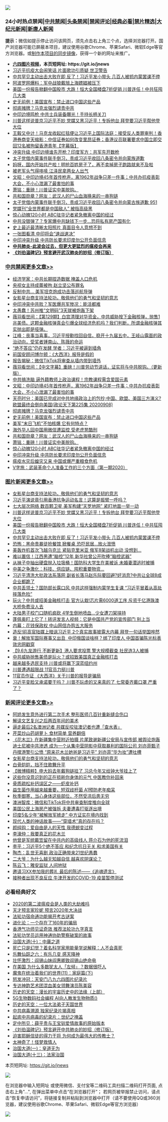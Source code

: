 ![](https://raw.githubusercontent.com/fqnews/bnews/master/64photo/fqnews-qr.jpg)

<div id="tt">
<h3>24小时热点禁闻|<a href="#%E4%B8%AD%E5%85%B1%E7%A6%81%E9%97%BB%E6%9B%B4%E5%A4%9A%E6%96%87%E7%AB%A0">中共禁闻</a>|<a href="#%E5%9B%BE%E7%89%87%E6%96%B0%E9%97%BB%E6%9B%B4%E5%A4%9A%E6%96%87%E7%AB%A0">头条禁闻</a>|<a href="#%E6%96%B0%E9%97%BB%E8%AF%84%E8%AE%BA%E6%9B%B4%E5%A4%9A%E6%96%87%E7%AB%A0">禁闻评论|<a href="#%E5%BF%85%E7%9C%8B%E7%BB%8F%E5%85%B8%E5%A5%BD%E6%96%87">经典必看|<a href="/video.md#%E7%A6%81%E7%89%87%E7%B2%BE%E9%80%89">禁片精选</a>|<a href="https://github.com/fqnews/djy/blob/master/gb/nf1351518.md#1">大纪元新闻</a>|<a href="https://github.com/fqnews/ntdtv/blob/master/gb/prog204.md#1">新唐人新闻</a></h3>
<div><b>提示：</b>微信如提示停止访问该网页，须先点击右上角三个点，选择浏览器打开。国产浏览器可能已屏蔽本项目，建议使用谷歌Chrome、苹果Safari、微软Edge等官方浏览器。或<a href="https://github.com/fqnews/bnews/blob/master/%E5%88%B6%E4%BD%9Cgit%E7%A6%81%E9%97%BB%E9%95%9C%E5%83%8F.md">制作本项目的同步镜像</a>，获得一个新的网址来推广。</div>
<ul>
<li><b><a href="http://d1.bdrive.tk/64.mp4" target="_blank">六四图片视频</a>，本页短网址: https://git.io/jnews</b></li>
<li><a href="/comments/20200908/1392967.md">习近平抗疫大会闹笑话 片面歌功引质疑 世卫警告</a></li>
<li><a href="/topimagenews/20200908/1392983.md">中共罕见主动出击大败在即 反了！习近平发小带头 几百人被抓​​​​​内蒙罢课不停</a></li>
<li><a href="/cnnews/20200908/1392960.md">阿波罗网爆料：军中战狼戴旭上海嫖娼被压下</a></li>
<li><a href="/topimagenews/20200908/1392984.md">美国一份报告掀翻中国股市 大跌！恒大全国楼盘7折促销 川普连任！中共狂囤几大类</a></li>
<li><a href="/cbnews/20200909/1393245.md">史无前例！美国宣布：禁止进口中国这些产品</a></li>
<li><a href="/cbnews/20200909/1393246.md">彻底摊牌？马克龙强烈谴责中共</a></li>
<li><a href="/cnnews/20200909/1393209.md">中印边境鸣枪 中共士兵装备曝光！手持长柄关刀</a></li>
<li><a href="/topimagenews/20200908/1393069.md">川普这样说普京习近平不妙 党媒又黑习近平！专拆他台 拜登要习近平帮他登大位</a></li>
<li><a href="/bannedvideo/20200909/1393220.md">王毅又中计！马克龙收起红毯便让习近平上国际法庭：接受反人类罪审判！香港券商变天缩影：中信证券如何改变里昂证券；香港议员联署要求中国立即交回12名被拘留香港青年【字幕版】</a></li>
<li><a href="/cbnews/20200908/1392929.md">冲突升级 中印边境谁先开枪？印度军方：共军先开数枪</a></li>
<li><a href="/bannedvideo/20200908/1392989.md">太子党借内蒙事件联手倒习，责成习近平收回八条密令并向蒙族道歉</a></li>
<li><a href="/bannedvideo/20200908/1393068.md">妈呀，国内开始共产啦！明抢百姓房子了，再不卖掉房子跑路就来不及啦</a></li>
<li><a href="/cnnews/20200909/1393253.md">被老军头气得哆嗦 江泽民拿两女人出气</a></li>
<li><a href="/cbnews/20200909/1393291.md">文昭：中印边境45年首传枪声，离1962年战争只差一件事；中共办抗疫表彰大会，不小心泄漏了最害怕的事</a></li>
<li><a href="/cbnews/20200909/1393216.md">萧铭：重磅！川普证实中美脱钩。</a></li>
<li><a href="/cbnews/20200909/1393233.md">共和国勋章？网友：武汉人的尸山血海换来的一串狗链</a></li>
<li><a href="/bannedvideo/20200909/1393160.md">太子党借内蒙事件联手倒习，责成习近平收回八条密令并向蒙古族道歉 951</a></li>
<li><a href="/cbnews/20200908/1392950.md">党媒刊“全世界都是中国敌人” 被指高级黑</a></li>
<li><a href="/cbnews/20200909/1393154.md">惊心动魄120小时 ABC驻华记者紧急撤离中国的经过</a></li>
<li><a href="/finance/20200909/1393364.md">中共没银弹了？专家爆中共缺钱下一步…恐将私有房产国有化</a></li>
<li><a href="/cnnews/20200909/1393252.md">史上最近最清晰太阳照片 真面目令人意想不到</a></li>
<li><a href="/cnnews/20200909/1393239.md">一张图看清 中印将会“速战速决”</a></li>
<li><a href="/cbnews/20200908/1392986.md">中印冲突升级 中共防长要求印度勿公开负面信息</a></li>
<li><b><a href="/comments/20200211/1275071.md" target="_blank">中共肺炎-此波会过去，但更大更猛烈的瘟疫会再来</a></b></li>
<li><b><a href="/comments/20200207/1272816.md" target="_blank">《刘伯温碑记》预言避开武汉肺炎的妙招（修订版）</a></b></li>
</ul>
</div>

<div class="catlist">
<h3><a href="/cbnews/" target="_blank">中共禁闻</a><span><a href="/cbnews/" target="_blank" rel="nofollow">更多文章>></a></span></h3>
<ul>
<li><a href="/cbnews/20200909/1393523.md" target="_blank">经济学家：中共长期捏造数据 掩盖人口危机</a></li>
<li><a href="/cbnews/20200909/1393509.md" target="_blank">央视女主持成蕾被拘 赵立坚公布罪名</a></li>
<li><a href="/cbnews/20200909/1393508.md" target="_blank">反制中共… 美军坦克炮成功击落巡航导弹</a></li>
<li><a href="/comments/20200909/1393377.md" target="_blank">女影星台商支持法轮功，敬佩他们的勇气和坚韧的意志</a></li>
<li><a href="/cbnews/20200909/1393441.md" target="_blank">中印冲突中共败？军医爆共军惨况：能活都难</a></li>
<li><a href="/cbnews/20200909/1393440.md" target="_blank">太愚蠢！苏州推“文明码”3天就被炮轰下架</a></li>
<li><a href="/cbnews/20200909/1393428.md" target="_blank">薇羽看世间：【第129期】白宫清理对华资金，中共威胁按下金融核弹，抛售1兆美债。这颗金融核弹真会引爆全球经济危机吗？我们判断，所谓金融核弹其实抛出即是哑弹。</a></li>
<li><a href="/cbnews/20200909/1393427.md" target="_blank">江峰：丧事当喜事，习近平授勳找回自信，稳开十九届五中，王岐山露面的政治动向，受奖者锺南山、陈薇的命运</a></li>
<li><a href="/cbnews/20200909/1393379.md" target="_blank">“绝不答应”仍在发酵 学者：习近平被逼到墙角</a></li>
<li><a href="/cbnews/20200909/1393365.md" target="_blank">前国安顾问博尔顿：《大西洋》报导是假的</a></li>
<li><a href="/cbnews/20200909/1393360.md" target="_blank">报告揭秘：微信TikTok将审查从墙内带到墙外</a></li>
<li><a href="/cbnews/20200909/1393359.md" target="_blank">薇羽看世间：【中文字幕】重磅！川普劳动节讲话，证实将与中共脱钩。（更新版）</a></li>
<li><a href="/cbnews/20200909/1393292.md" target="_blank">中共搞洗脑 逼外籍教师上政治课程！宗教课程需含爱国元素</a></li>
<li><a href="/cbnews/20200909/1393291.md" target="_blank">文昭：中印边境45年首传枪声，离1962年战争只差一件事；中共办抗疫表彰大会，不小心泄漏了最害怕的事</a></li>
<li><a href="/cbnews/20200909/1393283.md" target="_blank">天亮时分：美国已完成对中共地缘政治上的包抄;中国、欧盟、美国三方演义?欧盟最终会倒向美国(政论天下第225集 20200908)</a></li>
<li><a href="/cbnews/20200909/1393246.md" target="_blank">彻底摊牌？马克龙强烈谴责中共</a></li>
<li><a href="/cbnews/20200909/1393245.md" target="_blank">史无前例！美国宣布：禁止进口中国这些产品</a></li>
<li><a href="/cbnews/20200909/1393235.md" target="_blank">美军“末日飞机”不怕核爆 它有何特点？</a></li>
<li><a href="/cbnews/20200909/1393234.md" target="_blank">海外华人回中国用微信遭监控 受老虎凳酷刑</a></li>
<li><a href="/cbnews/20200909/1393233.md" target="_blank">共和国勋章？网友：武汉人的尸山血海换来的一串狗链</a></li>
<li><a href="/cbnews/20200909/1393216.md" target="_blank">萧铭：重磅！川普证实中美脱钩。</a></li>
<li><a href="/cbnews/20200909/1393154.md" target="_blank">惊心动魄120小时 ABC驻华记者紧急撤离中国的经过</a></li>
<li><a href="/cbnews/20200908/1392986.md" target="_blank">中印冲突升级 中共防长要求印度勿公开负面信息</a></li>
<li><a href="/cbnews/20200908/1392985.md" target="_blank">瘟疫水灾后蝗灾又来 中国或爆严重粮食危机</a></li>
<li><a href="/cbnews/20200908/1392978.md" target="_blank">V字旅：武装革命个人准备工作的三个方面（第一期2020）</a></li>

</ul>
</div>
<div class="catlist">
<h3><a href="/topimagenews/" target="_blank">图片新闻</a><span><a href="/topimagenews/" target="_blank" rel="nofollow">更多文章>></a></span></h3>
<ul>
<li><a href="/comments/20200909/1393377.md" target="_blank">女影星台商支持法轮功，敬佩他们的勇气和坚韧的意志</a></li>
<li><a href="/topimagenews/20200909/1393422.md" target="_blank">习近平演说竟引用香港抗争运动名言！这算是振臂一呼吗？</a></li>
<li><a href="/topimagenews/20200909/1393410.md" target="_blank">七大层次网络 数百颗卫星 美军构建“天罗地网” 紧盯地面一举一动</a></li>
<li><a href="/topimagenews/20200908/1393069.md" target="_blank">川普这样说普京习近平不妙 党媒又黑习近平！专拆他台 拜登要习近平帮他登大位</a></li>
<li><a href="/topimagenews/20200908/1392984.md" target="_blank">美国一份报告掀翻中国股市 大跌！恒大全国楼盘7折促销 川普连任！中共狂囤几大类</a></li>
<li><a href="/topimagenews/20200908/1392983.md" target="_blank">中共罕见主动出击大败在即 反了！习近平发小带头 几百人被抓​​​​​内蒙罢课不停</a></li>
<li><a href="/topimagenews/20200908/1392851.md" target="_blank">恐怖：黑命贵暴徒抢餐馆 掀餐桌 恐吓民居…放火泄愤</a></li>
<li><a href="/topimagenews/20200908/1392826.md" target="_blank">美轰炸机首次飞越乌克兰 紧贴克里米亚 俄军8架战机出动 没想到…</a></li>
<li><a href="/topimagenews/20200908/1392733.md" target="_blank">难以置信！江西男遭“脑控”12年 新华社曾公开吹捧“脑控武器”</a></li>
<li><a href="/topimagenews/20200908/1392732.md" target="_blank">从袜子中抽出硬盘抛入垃圾桶！国防科大学生在美被诉 未婚妻潜逃时被捕</a></li>
<li><a href="/topimagenews/20200908/1392592.md" target="_blank">中美之争激化：科技、供应链、囤积重要物资…</a></li>
<li><a href="/topimagenews/20200907/1392571.md" target="_blank">习近平清洗大批政法系落网 副省长落马赵乐际要回避?好消息?中共让全球8成企业都跪了</a></li>
<li><a href="/topimagenews/20200907/1392476.md" target="_blank">中共丢领土？国防部长露口风 中共这样强制内蒙学生复课 “习近平冒着从高处摔落危险”</a></li>
<li><a href="/topimagenews/20200907/1392429.md" target="_blank">玩火？中共或招美金融核打击 官方认栽!芯片需6000道工序 斥资千亿港珠澳大桥免费没人去</a></li>
<li><a href="/topimagenews/20200907/1392356.md" target="_blank">大陆男子校门口随机疯砍 4学生倒地喷血…少女遭刀架挟持</a></li>
<li><a href="/topimagenews/20200907/1392249.md" target="_blank">蓬佩奥盯上它了！转评发言人视频：它是中国共产党的宣传部门 别上当</a></li>
<li><a href="/topimagenews/20200907/1392139.md" target="_blank">内幕：花钱保政权 中山网信办购五大服务</a></li>
<li><a href="/topimagenews/20200906/1392072.md" target="_blank">造反!前高官陆媒上暗讽习近平 2个真实故事披露大内幕 拜登一句话举国哗然</a></li>
<li><a href="/topimagenews/20200906/1391995.md" target="_blank">衰！解放军国际赛事又出丑  中印俄国谈啥样？绑了印度人 中国首骗陈光标表效忠网戳穿</a></li>
<li><a href="/topimagenews/20200906/1391905.md" target="_blank">【9.6九龙游行 不断更新】港人要求投票 警大规模截查 社民连3人被捕</a></li>
<li><a href="/topimagenews/20200906/1391878.md" target="_blank">中共威胁抛售美债是玩火？或招致美国真正金融核打击</a></li>
<li><a href="/topimagenews/20200906/1391824.md" target="_blank">越来越多选民支持 川普或将赢下深蓝纽约州</a></li>
<li><a href="/topimagenews/20200906/1391823.md" target="_blank">川普遭遇超限战 11官员力挺川普</a></li>
<li><a href="/topimagenews/20200906/1391807.md" target="_blank">11官员作证 《大西洋》关于川普的报导是骗局</a></li>
<li><a href="/topimagenews/20200905/1391560.md" target="_blank">习近平变脸又承诺要干吗？ 川普不玩虚的又来真的了 七常委齐戴口罩 严重了？</a></li>

</ul>
</div>
<div class="catlist">
<h3><a href="/comments/" target="_blank">新闻评论</a><span><a href="/comments/" target="_blank" rel="nofollow">更多文章>></a></span></h3>
<ul>
<li><a href="/comments/20200909/1393514.md" target="_blank">阿娇发生意外进行第二次手术 整形医师几百针重新缝合伤口</a></li>
<li><a href="/comments/20200909/1393474.md" target="_blank">解读文艺复兴之后两百年间的美术</a></li>
<li><a href="/comments/20200909/1393502.md" target="_blank">逼走最后2名澳洲记者 共媒反咬驻澳记者也遭「查水表」</a></li>
<li><a href="/comments/20200909/1393501.md" target="_blank">芹菜炒山药胡萝卜 食材简单 营养翻倍</a></li>
<li><a href="/comments/20200909/1393467.md" target="_blank">《花木兰》在新疆集中营附近拍摄 片尾致谢新疆公安局与宣传部 被舆论炮轰 迪士尼被中共渗透 成为一个从集中营阴影中获取暴利的国际公司 刘亦菲甄子丹撑港警引公愤 “原来花木兰她爸是习近平” 刘亦菲“华为妆”遭吐槽</a></li>
<li><a href="/comments/20200909/1393377.md" target="_blank">女影星台商支持法轮功，敬佩他们的勇气和坚韧的意志</a></li>
<li><a href="/comments/20200909/1393448.md" target="_blank">白骨皑皑，挡不住歌舞升平</a></li>
<li><a href="/comments/20200909/1393442.md" target="_blank">【微博精粹】申大妈去年戴狗链挂了 习总今年又给钟大爷挂上了</a></li>
<li><a href="/comments/20200909/1393435.md" target="_blank">这些你没意识到的正在损耗你身体的元气 中医教你补回来</a></li>
<li><a href="/comments/20200909/1393434.md" target="_blank">骨质疏松补钙误区之——虾皮补钙</a></li>
<li><a href="/comments/20200909/1393433.md" target="_blank">益生菌作用越来越重要，短双歧杆菌 A1预防老年痴呆</a></li>
<li><a href="/comments/20200909/1393432.md" target="_blank">秋季御寒，当心身体这些部位，不然受凉后患无穷</a></li>
<li><a href="/comments/20200909/1393413.md" target="_blank">澳洲智库：微信和TikTok将中共审查制度推向全球</a></li>
<li><a href="/comments/20200909/1393376.md" target="_blank">美国公民上海房产被强拆 夫妻遭毒打驱逐出境</a></li>
<li><a href="/comments/20200909/1393375.md" target="_blank">印度5名少年“被解放军掳走” 中方证实在境内找到</a></li>
<li><a href="/comments/20200909/1393374.md" target="_blank">现代人类的神话故事——“穿墙术”真的存在吗？</a></li>
<li><a href="/comments/20200909/1393369.md" target="_blank">颜纯钩：爱自由是人的天性 我德蜕变过程</a></li>
<li><a href="/comments/20200909/1393368.md" target="_blank">李濠仲：我要真正的花木兰</a></li>
<li><a href="/comments/20200909/1393347.md" target="_blank">他曾是军统戴笠留在中共内的高级线人 蒋介石为他的死流泪</a></li>
<li><a href="/comments/20200909/1393340.md" target="_blank">李平：习近平5个绝不答应 和纪念抗日无关 和求美国有关</a></li>
<li><a href="/comments/20200909/1393321.md" target="_blank">陶杰：乱世无喜剧 政治正确带来21世纪愚蠢</a></li>
<li><a href="/comments/20200909/1393319.md" target="_blank">二大爷：为什么越无知越自信 越喜欢阴谋论？</a></li>
<li><a href="/comments/20200909/1393318.md" target="_blank">陈云飞：雅安监狱 人间地狱</a></li>
<li><a href="/comments/20200909/1393299.md" target="_blank">邀请习XX参加我的葬礼 最后的陈述——《追魂遗言》</a></li>
<li><a href="/comments/20200909/1393287.md" target="_blank">接种者出现不良反应 牛津开发的COVID-19 疫苗暂停测试</a></li>

</ul>
</div>

<div class="catlist">
<h3>必看经典好文</h3>
<ul>
<li><a href="/comments/20200712/1359432.md" target="_blank">2020的第二波瘟疫会是人类的大劫难吗</a></li>
<li><a href="/topimagenews/20200513/1327828.md" target="_blank">天才预言家珍妮 预言2020年大决战</a></li>
<li><a href="/tculture/20121025/73079.md" target="_blank">法轮功宿命通功能揭开考古谜案</a></li>
<li><a href="/comments/20200907/1392278.md" target="_blank">进化论：一个存在了160年的骗局</a></li>
<li><a href="/comments/20200517/1330064.md" target="_blank">香港气功师见证奇效 推荐法轮功九字真言</a></li>
<li><a href="/cbnews/20170626/780479.md" target="_blank">法轮功学员运用神通协助警察破案的故事</a></li>
<li><a href="/cbnews/20180316/915423.md" target="_blank">治国大道(十)：中庸之道</a></li>
<li><a href="/comments/20200704/1355375.md" target="_blank">死亡只是幻觉？着名科学家用能量学说解释：人不会真死</a></li>
<li><a href="/tculture/20190101/792146.md" target="_blank">乐舞仙踪之六：有乐几变 感天降神</a></li>
<li><a href="/cbnews/20200727/1366904.md" target="_blank">壮怀激烈：阎锡山妹阎惠卿致阎锡山绝命电</a></li>
<li><a href="/comments/20200427/1319933.md" target="_blank">在美国 为什么多数犹太人「左倾」？数据很吓人</a></li>
<li><a href="/topimagenews/20180530/950691.md" target="_blank">魔鬼在统治着我们的世界(11)：家庭篇(下)</a></li>
<li><a href="/comments/20200604/783200.md" target="_blank">怒发冲冠：天安门八九六四图片纪录片</a></li>
<li><a href="/topimagenews/20180404/923380.md" target="_blank">专访神韵艺术团混血美女领舞演员陈美容</a></li>
<li><a href="/tculture/20121025/73065.md" target="_blank">历史的天空：漫长的宇宙历史中的法缘（上部）</a></li>
<li><a href="/topimagenews/20200527/1335347.md" target="_blank">5G生物数码社会编程 AI向人散发生物物质()</a></li>
<li><a href="/tculture/20121025/73067.md" target="_blank">历史的天空：一位大法弟子天国世界</a></li>
<li><a href="/ccpdope/20200412/1311165.md" target="_blank">中共病毒溯源 独家纪录片揭真相</a></li>
<li><a href="/comments/20200702/1354076.md" target="_blank">起底中共病毒的纪录片：世纪之掩盖</a></li>
<li><a href="/comments/20200616/1345658.md" target="_blank">定中所见：薛平贵与王宝钏爱情故事的原始版本</a></li>
<li><a href="/comments/20200207/1272816.md" target="_blank">《刘伯温碑记》预言避开中共肺炎的妙招（修订版）</a></li>
<li><a href="/comments/20200622/1346846.md" target="_blank">迫害耶稣信徒的得力干将  为何成为最伟大的传教士？</a></li>
<li><a href="/ccpdope/20200907/1392129.md" target="_blank">太神奇了！怪梦救情人</a></li>
<li><a href="/cbnews/20180307/911097.md" target="_blank">治国大道(一)：皇道无为</a></li>
<li><a href="/cbnews/20180319/916654.md" target="_blank">治国大道(十三)：法家治国</a></li>

</ul>
</div>

本页短网址: https://git.io/jnews

![](https://raw.githubusercontent.com/fqnews/bnews/master/64photo/fqnews-qr.jpg)

在浏览器中输入短网址 或使用微信、支付宝等二维码工具扫描二维码打开页面, 点击右上角"...", 在弹出菜单中点击“在浏览器打开”； 若网页被举报禁止访问，请点击“恢复申请访问”，将链接复制并粘贴到浏览器中打开（请不要使用QQ或360浏览器，建议使用谷歌Chrome、苹果Safari、微软Edge等官方浏览器）

![](https://raw.githubusercontent.com/fqnews/bnews/master/64photo/wx.jpg)